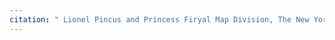```yaml
---
citation: " Lionel Pincus and Princess Firyal Map Division, The New York Public Library. \"Brooklyn V. 2, Plate No. 28 [Map bounded by Willoughby St., Pearl St., Adams St., Johnson St., Duffield St.]\" The New York Public Library Digital Collections. 1884 - 1936. https://digitalcollections.nypl.org/items/2655e200-c5fd-012f-81c3-58d385a7bc34 ."
---
```



